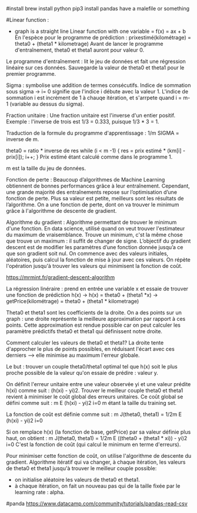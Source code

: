 
#install
brew install python
pip3 install pandas
have a malefile or something

#Linear function : 
- graph is a straight line
Linear function with one variable = f(x) = ax + b
En l'espèce pour le programme de prédiction : 
prixestimé(kilométrage) = theta0 + (theta1 * kilometrage)
Avant de lancer le programme d'entraînement, theta0 et theta1 auront pour valeur 0. 

Le programme d'entraînement : lit le jeu de données et fait une régression linéaire sur ces données. 
Sauvegarde la valeur de theta0 et theta1 pour le premier programme. 


Sigma : symbolise une addition de termes consécutifs.
Indice de sommation sous sigma -> i= 0 signifie que l'indice i débute avec la valeur 1.
L'indice de sommation i est incrément de 1 à chauqe itération, et s'arrpete quand i = m-1 (variable au dessus du sigma).

Fraction unitaire : Une fraction unitaire est l'inverse d'un entier positif.
Exemple : l'inverse de trois est 1/3 = 0.333, puisque 1/3 * 3 = 1.


Traduction de la formule du programme d'apprentissage : 
1/m SIGMA = inverse de m.

theta0 = ratio * inverse de res
while (i < m -1) {
	res = prix estimé * (km[i] - prix[i]);
	i++;
}
Prix estimé étant calculé comme dans le programme 1.


m est la taille du jeu de données.

Fonction de perte : 
Beaucoup d’algorithmes de Machine Learning obtiennent de bonnes performances grâce à leur entraînement. Cependant, une grande majorité des entraînements repose sur l’optimisation d’une fonction de perte. Plus sa valeur est petite, meilleurs sont les résultats de l’algorithme. 
On a une fonction de perte, dont on va trouver le minimum grâce à l'algorithme de descente de gradient. 


Algorithme du gradient : 
Algorithme permettant de trouver le minimum d'une fonction.
En data science, utilisé quand on veut trouver l'estimateur du maximum de vraisemblance.
Trouve un minimum, c'st la même chose que trouve un maximum : il suffit de changer de signe. 
L’objectif du gradient descent est de modifier les paramètres d’une fonction donnée jusqu’a ce que son gradient soit nul.
On commence avec des valeurs initiales, aléatoires, puis calcul la fonction de mise à jour avec ces valeurs. On répète l'opération jusqu'à trouver les valeurs qui minimisent la fonction de coût. 


https://mrmint.fr/gradient-descent-algorithm

La régression linéraire : prend en entrée une variable x et essaie de trouver une fonction de prédiction h(x)
-> h(x) = theta0 + (theta1 *x)
-> getPrice(kilométrage) = theta0 + (theta1 * kilometrage)

Theta0 et theta1 sont les coefficients de la droite.
On a des points sur un graph : une droite représente la meilleure approximation par rapport à ces points. Cette approximation est rendue possible car on peut calculer les paramètre prédictifs theta0 et theta1 qui définissent notre droite.

Comment calculer les valeurs de theta0 et theta1?
La droite tente d'approcher le plus de points possibles, en réduisant l'écart avec ces derniers --> elle minimise au maximum l'erreur globale. 

Le but : trouver un couple theta0/theta1 optimal tel que h(x) soit le plus proche possible de la valeur qu'on essaie de prédire : valeur y. 

On définit l'erreur unitaire entre une valeur observée yi et une valeur prédite h(xi) comme suit : (h(xi) - yi)2.
Trouver le meilleur couple theta0 et theta1 revient à minimiser le coût global des erreurs unitaires.
Ce coût global se défini comme suit : 
  m
  E  (h(xi) - yi)2
 i=0
m étant la taille du training set.

La fonction de coût est définie comme suit : 
							 m
J(theta0, theta1) = 1/2m     E    (h(xi) - yi)2
							i=0

Si on remplace h(x) (la fonction de base, getPrice) par sa valeur définie plus haut, on obtient : 
							 m
J(theta0, theta1) = 1/2m     E    ((theta0 + (theta1 * xi)) - yi)2
							i=0
C'est la fonction de coût (qui calcul le minimum en terme d'erreurs).


Pour minimiser cette fonction de coût, on utilise l'algorithme de descente du gradient. Algorithme itératif qui va changer, à chaque itération, les valeurs de theta0 et theta1 jusqu'à trouver le meilleur couple possible:

- on initialise aléatoire les valeurs de theta0 et theta1.
- à chaque itération, on fait un nouveau pas qui de la taille fixée par le learning rate : alpha.


#panda
https://www.datacamp.com/community/tutorials/pandas-read-csv